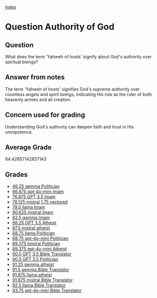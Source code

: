 
[Index](../../index.md)
# Question Authority of God
## Question
What does the term 'Yahweh of hosts' signify about God's authority over spiritual beings?

## Answer from notes
The term 'Yahweh of hosts' signifies God's supreme authority over countless angels and spirit beings, indicating His role as the ruler of both heavenly armies and all creation.

## Concern used for grading
Understanding God's authority can deepen faith and trust in His omnipotence.

## Average Grade
84.42857142857143

## Grades
 * [46.25 gemma Politician](../answers/gemma_Politician/Authority_of_God.md)
 * [66.875 gpt-4o-mini Imam](../answers/gpt-4o-mini_Imam/Authority_of_God.md)
 * [76.875 GPT 3.5 Imam](../answers/GPT_3.5_Imam/Authority_of_God.md)
 * [78.125 mistral 1.75 vectored](../answers/mistral_1.75_vectored/Authority_of_God.md)
 * [79.0 llama Imam](../answers/llama_Imam/Authority_of_God.md)
 * [80.625 mistral Imam](../answers/mistral_Imam/Authority_of_God.md)
 * [82.5 gemma Imam](../answers/gemma_Imam/Authority_of_God.md)
 * [86.25 GPT 3.5 Atheist](../answers/GPT_3.5_Atheist/Authority_of_God.md)
 * [87.5 mistral atheist](../answers/mistral_atheist/Authority_of_God.md)
 * [88.75 llama Politician](../answers/llama_Politician/Authority_of_God.md)
 * [88.75 gpt-4o-mini Politician](../answers/gpt-4o-mini_Politician/Authority_of_God.md)
 * [89.375 mistral Politician](../answers/mistral_Politician/Authority_of_God.md)
 * [89.375 gpt-4o-mini Atheist](../answers/gpt-4o-mini_Atheist/Authority_of_God.md)
 * [90.0 GPT 3.5 Bible Translator](../answers/GPT_3.5_Bible_Translator/Authority_of_God.md)
 * [90.0 GPT 3.5 Politician](../answers/GPT_3.5_Politician/Authority_of_God.md)
 * [91.25 gemma atheist](../answers/gemma_atheist/Authority_of_God.md)
 * [91.5 gemma Bible Translator](../answers/gemma_Bible_Translator/Authority_of_God.md)
 * [91.875 llama atheist](../answers/llama_atheist/Authority_of_God.md)
 * [91.875 mistral Bible Translator](../answers/mistral_Bible_Translator/Authority_of_God.md)
 * [92.5 llama Bible Translator](../answers/llama_Bible_Translator/Authority_of_God.md)
 * [93.75 gpt-4o-mini Bible Translator](../answers/gpt-4o-mini_Bible_Translator/Authority_of_God.md)
